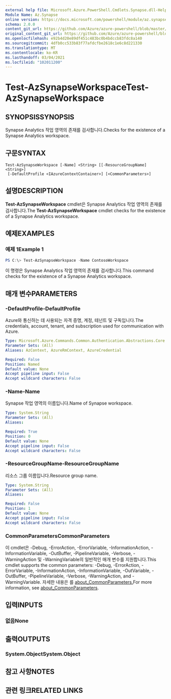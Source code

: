 ```yaml
---
external help file: Microsoft.Azure.PowerShell.Cmdlets.Synapse.dll-Help.xml
Module Name: Az.Synapse
online version: https://docs.microsoft.com/powershell/module/az.synapse/test-azsynapseworkspace
schema: 2.0.0
content_git_url: https://github.com/Azure/azure-powershell/blob/master/src/Synapse/Synapse/help/Test-AzSynapseWorkspace.md
original_content_git_url: https://github.com/Azure/azure-powershell/blob/master/src/Synapse/Synapse/help/Test-AzSynapseWorkspace.md
ms.openlocfilehash: e92b4d20e89df451c483bc0b4bdccb83fdc8a140
ms.sourcegitcommit: 4dfb0cc533b83f77afdcfbe2618c1e6c8d221330
ms.translationtype: MT
ms.contentlocale: ko-KR
ms.lasthandoff: 03/04/2021
ms.locfileid: "102011200"
---
```

# <span data-ttu-id="5c897-101">Test-AzSynapseWorkspace</span><span class="sxs-lookup"><span data-stu-id="5c897-101">Test-AzSynapseWorkspace</span></span>

## <span data-ttu-id="5c897-102">SYNOPSIS</span><span class="sxs-lookup"><span data-stu-id="5c897-102">SYNOPSIS</span></span>
<span data-ttu-id="5c897-103">Synapse Analytics 작업 영역의 존재를 검사합니다.</span><span class="sxs-lookup"><span data-stu-id="5c897-103">Checks for the existence of a Synapse Analytics workspace.</span></span>

## <span data-ttu-id="5c897-104">구문</span><span class="sxs-lookup"><span data-stu-id="5c897-104">SYNTAX</span></span>

```
Test-AzSynapseWorkspace [-Name] <String> [[-ResourceGroupName] <String>]
 [-DefaultProfile <IAzureContextContainer>] [<CommonParameters>]
```

## <span data-ttu-id="5c897-105">설명</span><span class="sxs-lookup"><span data-stu-id="5c897-105">DESCRIPTION</span></span>
<span data-ttu-id="5c897-106">**Test-AzSynapseWorkspace** cmdlet은 Synapse Analytics 작업 영역의 존재를 검사합니다.</span><span class="sxs-lookup"><span data-stu-id="5c897-106">The **Test-AzSynapseWorkspace** cmdlet checks for the existence of a Synapse Analytics workspace.</span></span>

## <span data-ttu-id="5c897-107">예제</span><span class="sxs-lookup"><span data-stu-id="5c897-107">EXAMPLES</span></span>

### <span data-ttu-id="5c897-108">예제 1</span><span class="sxs-lookup"><span data-stu-id="5c897-108">Example 1</span></span>
```powershell
PS C:\> Test-AzSynapseWorkspace -Name ContosoWorkspace
```

<span data-ttu-id="5c897-109">이 명령은 Synapse Analytics 작업 영역의 존재를 검사합니다.</span><span class="sxs-lookup"><span data-stu-id="5c897-109">This command checks for the existence of a Synapse Analytics workspace.</span></span>

## <span data-ttu-id="5c897-110">매개 변수</span><span class="sxs-lookup"><span data-stu-id="5c897-110">PARAMETERS</span></span>

### <span data-ttu-id="5c897-111">-DefaultProfile</span><span class="sxs-lookup"><span data-stu-id="5c897-111">-DefaultProfile</span></span>
<span data-ttu-id="5c897-112">Azure와 통신하는 데 사용되는 자격 증명, 계정, 테넌트 및 구독입니다.</span><span class="sxs-lookup"><span data-stu-id="5c897-112">The credentials, account, tenant, and subscription used for communication with Azure.</span></span>

```yaml
Type: Microsoft.Azure.Commands.Common.Authentication.Abstractions.Core.IAzureContextContainer
Parameter Sets: (All)
Aliases: AzContext, AzureRmContext, AzureCredential

Required: False
Position: Named
Default value: None
Accept pipeline input: False
Accept wildcard characters: False
```

### <span data-ttu-id="5c897-113">-Name</span><span class="sxs-lookup"><span data-stu-id="5c897-113">-Name</span></span>
<span data-ttu-id="5c897-114">Synapse 작업 영역의 이름입니다.</span><span class="sxs-lookup"><span data-stu-id="5c897-114">Name of Synapse workspace.</span></span>

```yaml
Type: System.String
Parameter Sets: (All)
Aliases:

Required: True
Position: 0
Default value: None
Accept pipeline input: False
Accept wildcard characters: False
```

### <span data-ttu-id="5c897-115">-ResourceGroupName</span><span class="sxs-lookup"><span data-stu-id="5c897-115">-ResourceGroupName</span></span>
<span data-ttu-id="5c897-116">리소스 그룹 이름입니다.</span><span class="sxs-lookup"><span data-stu-id="5c897-116">Resource group name.</span></span>

```yaml
Type: System.String
Parameter Sets: (All)
Aliases:

Required: False
Position: 1
Default value: None
Accept pipeline input: False
Accept wildcard characters: False
```

### <span data-ttu-id="5c897-117">CommonParameters</span><span class="sxs-lookup"><span data-stu-id="5c897-117">CommonParameters</span></span>
<span data-ttu-id="5c897-118">이 cmdlet은 -Debug, -ErrorAction, -ErrorVariable, -InformationAction, -InformationVariable, -OutBuffer, -PipelineVariable, -Verbose, -WarningAction 및 -WarningVariable의 일반적인 매개 변수를 지원합니다.</span><span class="sxs-lookup"><span data-stu-id="5c897-118">This cmdlet supports the common parameters: -Debug, -ErrorAction, -ErrorVariable, -InformationAction, -InformationVariable, -OutVariable, -OutBuffer, -PipelineVariable, -Verbose, -WarningAction, and -WarningVariable.</span></span> <span data-ttu-id="5c897-119">자세한 내용은 를 [about_CommonParameters.](http://go.microsoft.com/fwlink/?LinkID=113216)</span><span class="sxs-lookup"><span data-stu-id="5c897-119">For more information, see [about_CommonParameters](http://go.microsoft.com/fwlink/?LinkID=113216).</span></span>

## <span data-ttu-id="5c897-120">입력</span><span class="sxs-lookup"><span data-stu-id="5c897-120">INPUTS</span></span>

### <span data-ttu-id="5c897-121">없음</span><span class="sxs-lookup"><span data-stu-id="5c897-121">None</span></span>

## <span data-ttu-id="5c897-122">출력</span><span class="sxs-lookup"><span data-stu-id="5c897-122">OUTPUTS</span></span>

### <span data-ttu-id="5c897-123">System.Object</span><span class="sxs-lookup"><span data-stu-id="5c897-123">System.Object</span></span>
## <span data-ttu-id="5c897-124">참고 사항</span><span class="sxs-lookup"><span data-stu-id="5c897-124">NOTES</span></span>

## <span data-ttu-id="5c897-125">관련 링크</span><span class="sxs-lookup"><span data-stu-id="5c897-125">RELATED LINKS</span></span>
